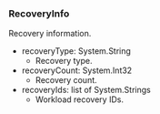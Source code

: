 ### RecoveryInfo
Recovery information.

- recoveryType: System.String
  - Recovery type.
- recoveryCount: System.Int32
  - Recovery count.
- recoveryIds: list of System.Strings
  - Workload recovery IDs.
